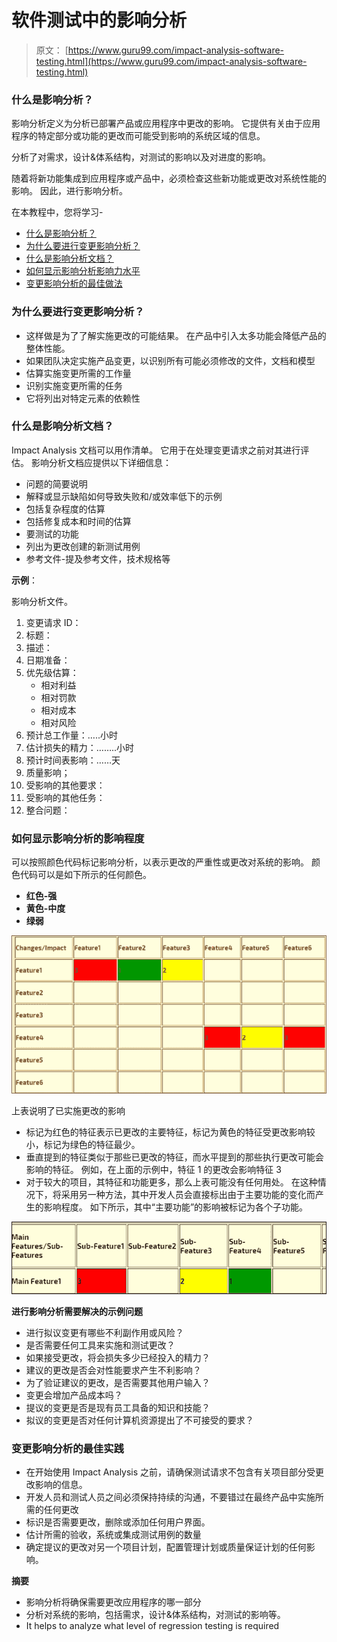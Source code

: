 # 软件测试中的影响分析

> 原文： [https://www.guru99.com/impact-analysis-software-testing.html](https://www.guru99.com/impact-analysis-software-testing.html)

### 什么是影响分析？

影响分析定义为分析已部署产品或应用程序中更改的影响。 它提供有关由于应用程序的特定部分或功能的更改而可能受到影响的系统区域的信息。

分析了对需求，设计&体系结构，对测试的影响以及对进度的影响。

随着将新功能集成到应用程序或产品中，必须检查这些新功能或更改对系统性能的影响。 因此，进行影响分析。

在本教程中，您将学习-

*   [什么是影响分析？](#1)
*   [为什么要进行变更影响分析？](#2)
*   [什么是影响分析文档？](#Document)
*   [如何显示影响分析影响力水平](#3)
*   [变更影响分析的最佳做法](#4)

### 为什么要进行变更影响分析？

*   这样做是为了了解实施更改的可能结果。 在产品中引入太多功能会降低产品的整体性能。
*   如果团队决定实施产品变更，以识别所有可能必须修改的文件，文档和模型
*   估算实施变更所需的工作量
*   识别实施变更所需的任务
*   它将列出对特定元素的依赖性

### 什么是影响分析文档？

Impact Analysis 文档可以用作清单。 它用于在处理变更请求之前对其进行评估。 影响分析文档应提供以下详细信息：

*   问题的简要说明
*   解释或显示缺陷如何导致失败和/或效率低下的示例
*   包括复杂程度的估算
*   包括修复成本和时间的估算
*   要测试的功能
*   列出为更改创建的新测试用例
*   参考文件-提及参考文件，技术规格等

**示例**：

影响分析文件。

1.  变更请求 ID：
2.  标题：
3.  描述：
4.  日期准备：
5.  优先级估算：
    *   相对利益
    *   相对罚款
    *   相对成本
    *   相对风险
6.  预计总工作量：…..小时
7.  估计损失的精力：……..小时
8.  预计时间表影响：……天
9.  质量影响；
10.  受影响的其他要求：
11.  受影响的其他任务：
12.  整合问题：

### 如何显示影响分析的影响程度

可以按照颜色代码标记影响分析，以表示更改的严重性或更改对系统的影响。 颜色代码可以是如下所示的任何颜色。

*   **红色-强**
*   **黄色-中度**
*   **绿弱**

![Impact Analysis in software testing](img/45587796029905138cfb3ed527d2a503.png "Impact Analysis in software testing")

上表说明了已实施更改的影响

*   标记为红色的特征表示已更改的主要特征，标记为黄色的特征受更改影响较小，标记为绿色的特征最少。
*   垂直提到的特征类似于那些已更改的特征，而水平提到的那些执行更改可能会影响的特征。 例如，在上面的示例中，特征 1 的更改会影响特征 3
*   对于较大的项目，其特征和功能更多，那么上表可能没有任何用处。 在这种情况下，将采用另一种方法，其中开发人员会直接标出由于主要功能的变化而产生的影响程度。 如下所示，其中“主要功能”的影响被标记为各个子功能。

![Impact Analysis in software testing](img/912eaf7d8f499a16320c3089badcc952.png "Impact Analysis in software testing")

**进行影响分析需要解决的示例问题**

*   进行拟议变更有哪些不利副作用或风险？
*   是否需要任何工具来实施和测试更改？
*   如果接受更改，将会损失多少已经投入的精力？
*   建议的更改是否会对性能要求产生不利影响？
*   为了验证建议的更改，是否需要其他用户输入？
*   变更会增加产品成本吗？
*   提议的变更是否是现有员工具备的知识和技能？
*   拟议的变更是否对任何计算机资源提出了不可接受的要求？

### 变更影响分析的最佳实践

*   在开始使用 Impact Analysis 之前，请确保测试请求不包含有关项目部分受更改影响的信息。
*   开发人员和测试人员之间必须保持持续的沟通，不要错过在最终产品中实施所需的任何更改
*   标识是否需要更改，删除或添加任何用户界面。
*   估计所需的验收，系统或集成测试用例的数量
*   确定提议的更改对另一个项目计划，配置管理计划或质量保证计划的任何影响。

**摘要**

*   影响分析将确保需要更改应用程序的哪一部分
*   分析对系统的影响，包括需求，设计&体系结构，对测试的影响等。
*   It helps to analyze what level of regression testing is required